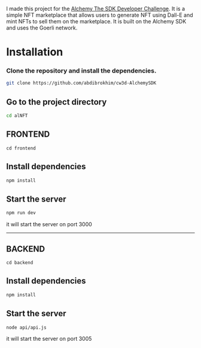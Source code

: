 I made this project for the [Alchemy The SDK Developer Challenge](https://www.alchemy.com/sdk-developer-challenge). It is a simple NFT marketplace that allows users to generate NFT using Dall-E and mint NFTs to sell them on the marketplace. It is built on the Alchemy SDK and uses the Goerli network.



# Installation

### Clone the repository and install the dependencies.

```bash
git clone https://github.com/abdibrokhim/cw3d-AlchemySDK
```

## Go to the project directory

```bash
cd alNFT
```

## FRONTEND

```
cd frontend
```

## Install dependencies

```bash
npm install
```

## Start the server

```bash
npm run dev
```

it will start the server on port 3000

---

## BACKEND

```
cd backend
```

## Install dependencies

```bash
npm install
```

## Start the server

```bash
node api/api.js
```

it will start the server on port 3005
